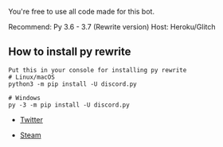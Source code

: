 You're free to use all code made for this bot.


Recommend: Py 3.6 - 3.7 (Rewrite version)
Host: Heroku/Glitch

## How to install py rewrite 
``` 
Put this in your console for installing py rewrite
# Linux/macOS
python3 -m pip install -U discord.py

# Windows
py -3 -m pip install -U discord.py
```




- [Twitter](https://twitter.com/adrian_bhx)

- [Steam](https://steamcommunity.com/id/ccsslover)
